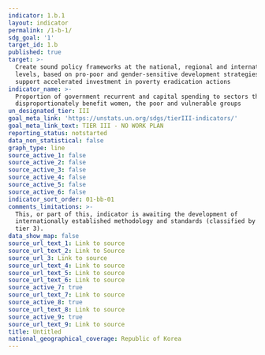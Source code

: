 ```yaml
---
indicator: 1.b.1
layout: indicator
permalink: /1-b-1/
sdg_goal: '1'
target_id: 1.b
published: true
target: >-
  Create sound policy frameworks at the national, regional and international
  levels, based on pro-poor and gender-sensitive development strategies, to
  support accelerated investment in poverty eradication actions
indicator_name: >-
  Proportion of government recurrent and capital spending to sectors that
  disproportionately benefit women, the poor and vulnerable groups
un_designated_tier: III
goal_meta_link: 'https://unstats.un.org/sdgs/tierIII-indicators/'
goal_meta_link_text: TIER III - NO WORK PLAN
reporting_status: notstarted
data_non_statistical: false
graph_type: line
source_active_1: false
source_active_2: false
source_active_3: false
source_active_4: false
source_active_5: false
source_active_6: false
indicator_sort_order: 01-bb-01
comments_limitations: >-
  This, or part of this, indicator is awaiting the development of
  internationally established methodology and standards (classified by the UN as
  tier 3).
data_show_map: false
source_url_text_1: Link to source
source_url_text_2: Link to Source
source_url_3: Link to source
source_url_text_4: Link to source
source_url_text_5: Link to source
source_url_text_6: Link to source
source_active_7: true
source_url_text_7: Link to source
source_active_8: true
source_url_text_8: Link to source
source_active_9: true
source_url_text_9: Link to source
title: Untitled
national_geographical_coverage: Republic of Korea
---
```

